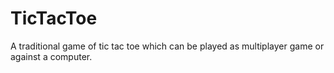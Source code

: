# TicTacToe
A traditional game of tic tac toe which can be played as multiplayer game or against a computer.

